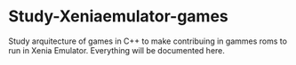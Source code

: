 # Study-Xeniaemulator-games
Study arquitecture of games in C++ to make contribuing in gammes roms to run in Xenia Emulator. Everything will be documented here.
